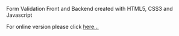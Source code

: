 Form Validation Front and Backend created with HTML5, CSS3 and Javascript

For online version please click <a href="https://dapper-snickerdoodle-9bbc6b.netlify.app" rel="nofollow">here...</a>
